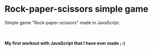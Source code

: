 # Rock-paper-scissors simple game
Simple game "Rock-paper-scissors" made in JavaScript.<br>
__<p style="margin-top: 50px;">My first workout with JavaScript that I have ever made ;-)</p>__
